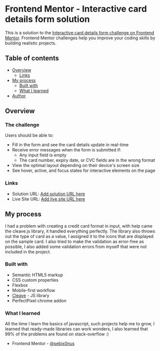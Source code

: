 # Frontend Mentor - Interactive card details form solution

This is a solution to the [Interactive card details form challenge on Frontend Mentor](https://www.frontendmentor.io/challenges/interactive-card-details-form-XpS8cKZDWw). Frontend Mentor challenges help you improve your coding skills by building realistic projects. 

## Table of contents

- [Overview](#overview)
  - [Links](#links)
- [My process](#my-process)
  - [Built with](#built-with)
  - [What I learned](#what-i-learned)
- [Author](#author)

## Overview

### The challenge

Users should be able to:

- Fill in the form and see the card details update in real-time
- Receive error messages when the form is submitted if:
  - Any input field is empty
  - The card number, expiry date, or CVC fields are in the wrong format
- View the optimal layout depending on their device's screen size
- See hover, active, and focus states for interactive elements on the page

### Links

- Solution URL: [Add solution URL here](https://your-solution-url.com)
- Live Site URL: [Add live site URL here](https://your-live-site-url.com)

## My process

I had a problem with creating a credit card format in input, with help came the cleave.js library, it handled everything perfectly. The library also throws out the type of card as a value, I assigned it to the icons that are displayed on the sample card. I also tried to make the validation as error-free as possible, I also added some validation errors from myself that were not included in the project.

### Built with

- Semantic HTML5 markup
- CSS custom properties
- Flexbox
- Mobile-first workflow
- [Cleave](https://nosir.github.io/cleave.js/) - JS library
- PerfectPixel chrome addon

### What I learned
All the time I learn the basics of javascript, such projects help me to grow, I learned that ready-made libraries can work wonders, I also learned that 99% of the problems are found on stack-overflow :)

- Frontend Mentor - [@sebix0nus](https://www.frontendmentor.io/profile/sebix0nus)